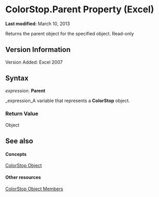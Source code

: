
# ColorStop.Parent Property (Excel)

 **Last modified:** March 10, 2013

Returns the parent object for the specified object. Read-only

## Version Information

Version Added: Excel 2007 


## Syntax

 _expression_. **Parent**

 _expression_A variable that represents a  **ColorStop** object.


### Return Value

Object


## See also


#### Concepts


 [ColorStop Object](43c4d024-8213-5f93-dfa9-229f37e09d9a.md)
#### Other resources


 [ColorStop Object Members](b2ce7445-3ac9-b5c9-95b1-05536b107841.md)
